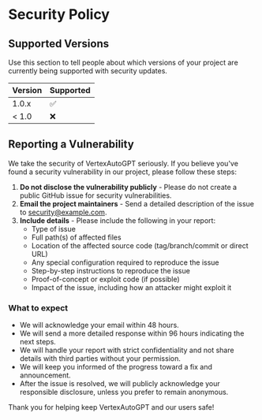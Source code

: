 # Security Policy

## Supported Versions

Use this section to tell people about which versions of your project are currently being supported with security updates.

| Version | Supported          |
| ------- | ------------------ |
| 1.0.x   | :white_check_mark: |
| < 1.0   | :x:                |

## Reporting a Vulnerability

We take the security of VertexAutoGPT seriously. If you believe you've found a security vulnerability in our project, please follow these steps:

1. **Do not disclose the vulnerability publicly** - Please do not create a public GitHub issue for security vulnerabilities.
2. **Email the project maintainers** - Send a detailed description of the issue to [security@example.com](mailto:security@example.com).
3. **Include details** - Please include the following in your report:
   - Type of issue
   - Full path(s) of affected files
   - Location of the affected source code (tag/branch/commit or direct URL)
   - Any special configuration required to reproduce the issue
   - Step-by-step instructions to reproduce the issue
   - Proof-of-concept or exploit code (if possible)
   - Impact of the issue, including how an attacker might exploit it

### What to expect

- We will acknowledge your email within 48 hours.
- We will send a more detailed response within 96 hours indicating the next steps.
- We will handle your report with strict confidentiality and not share details with third parties without your permission.
- We will keep you informed of the progress toward a fix and announcement.
- After the issue is resolved, we will publicly acknowledge your responsible disclosure, unless you prefer to remain anonymous.

Thank you for helping keep VertexAutoGPT and our users safe!